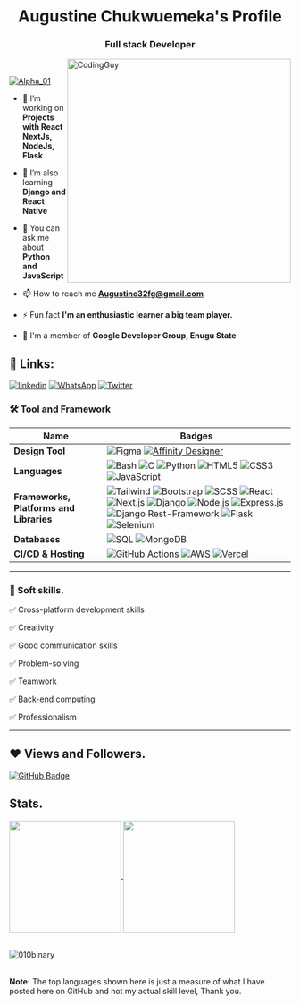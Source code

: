 
<h1 align="center">Augustine Chukwuemeka's Profile</h1>
<h3 align="center">Full stack Developer</h3>
<img align= "right" alt="CodingGuy" width="400" src="https://cdn.dribbble.com/users/1162077/screenshots/3848914/media/320984a9ca58b3c73274c9259ecf6de8.gif">
<br>
<p align="left"> <a href="https://twitter.com/August13200296" target="blank"><img src="https://img.shields.io/twitter/follow/Alpha_01?logo=twitter&style=for-the-badge" alt="Alpha_01" /></a> </p>

- 🔭 I’m working on **Projects with React NextJs, NodeJs, Flask**

- 🌱 I’m also learning **Django and React Native**

- 💬 You can ask me about **Python and JavaScript**

- 📫 How to reach me **Augustine32fg@gmail.com**

- ⚡ Fun fact **I'm an enthusiastic learner a big team player.**

- 🔭 I'm a member of **Google Developer Group, Enugu State**
 
 ## 🔗 Links:
[![linkedin](https://img.shields.io/badge/linkedin-0A66C2?style=for-the-badge&logo=linkedin&logoColor=white)](https://www.linkedin.com/in/alpha-augustine/)
[![WhatsApp](https://img.shields.io/badge/WhatsApp-25D366?style=for-the-badge&logo=whatsapp&logoColor=white)](https://wa.link/yucs4r)
[![Twitter](https://img.shields.io/badge/Twitter-1DA1F2?style=for-the-badge&logo=twitter&logoColor=white)](https://twitter.com/August13200296/)
<!-- [![portfolio](https://img.shields.io/badge/my_portfolio-000?style=for-the-badge&logo=ko-fi&logoColor=white)](http://tolucoder.herokuapp.com/) -->


### 🛠 Tool and Framework

Name | Badges
--- | --- 
**Design Tool**  | ![Figma](https://img.shields.io/badge/figma-%23F24E1E.svg?style=for-the-badge&logo=figma&logoColor=white) [![Affinity Designer](https://img.shields.io/badge/Affinity-1B72BE?style=for-the-badge&logo=Affinity%20Designer&logoColor=white)](https://affinity.serif.com/designer/)
**Languages**  |![Bash](https://img.shields.io/badge/Bash-4EAA25?style=for-the-badge&logo=gnu-bash&logoColor=white) ![C](https://img.shields.io/badge/C-00599C?style=for-the-badge&logo=c&logoColor=white) ![Python](https://img.shields.io/badge/Python-3776AB?style=for-the-badge&logo=python&logoColor=yellow) ![HTML5](https://img.shields.io/badge/HTML5-E34F26?style=for-the-badge&logo=html5&logoColor=white) ![CSS3](https://img.shields.io/badge/CSS3-1572B6?style=for-the-badge&logo=css3&logoColor=white) ![JavaScript](https://img.shields.io/badge/JavaScript-323330?style=for-the-badge&logo=javascript&logoColor=F7DF1E)
**Frameworks, Platforms and Libraries** | ![Tailwind](https://img.shields.io/badge/Tailwind_CSS-38B2AC?style=for-the-badge&logo=tailwind-css&logoColor=white) ![Bootstrap](https://img.shields.io/badge/Bootstrap-563D7C?style=for-the-badge&logo=bootstrap&logoColor=white) ![SCSS](https://img.shields.io/badge/SCSS-CC6699?style=for-the-badge&logo=sass&logoColor=white) ![React](https://img.shields.io/badge/React-20232A?style=for-the-badge&logo=react&logoColor=61DAFB) ![Next.js](https://img.shields.io/badge/Next.js-000?style=for-the-badge&logo=next.js&logoColor=white)  ![Django](https://img.shields.io/badge/Django-092E20?style=for-the-badge&logo=django&logoColor=white) ![Node.js](https://img.shields.io/badge/Node.js-6DA55F?style=for-the-badge&logo=node.js&logoColor=white) ![Express.js](https://img.shields.io/badge/Express.js-000?style=for-the-badge&logo=express&logoColor=white) ![Django Rest-Framework](https://img.shields.io/badge/Django_REST-092E20?style=for-the-badge&logo=django&logoColor=white) ![Flask](https://img.shields.io/badge/Flask-000000?style=for-the-badge&logo=flask&logoColor=white) ![Selenium](https://img.shields.io/badge/Selenium-43B02A?style=for-the-badge&logo=selenium&logoColor=white) 
**Databases**  | ![SQL](https://img.shields.io/badge/SQL-4479A1?style=for-the-badge&logo=sql&logoColor=white) ![MongoDB](https://img.shields.io/badge/MongoDB-47A248?style=for-the-badge&logo=mongodb&logoColor=white) 
**CI/CD & Hosting**   | ![GitHub Actions](https://img.shields.io/badge/github%20actions-%232671E5.svg?style=for-the-badge&logo=githubactions&logoColor=white) ![AWS](https://img.shields.io/badge/AWS-%23FF9900.svg?style=for-the-badge&logo=amazon-aws&logoColor=white) <!--![Netlify](https://img.shields.io/badge/netlify-%23000000.svg?style=for-the-badge&logo=netlify&logoColor=#00C7B7)--> [![Vercel](https://img.shields.io/badge/Vercel-000000?style=for-the-badge&logo=Vercel&logoColor=white)](https://vercel.com/)
</p> 

<hr>

### 👔 Soft skills.

✅ Cross-platform development skills

✅ Creativity

✅ Good communication skills

✅ Problem-solving

✅ Teamwork

✅ Back-end computing

✅ Professionalism 

<hr>

## ❤ Views and Followers.

<a href="https://github.com/010binary/github-profile-views-counter">
</a>
<a href="https://github.com/010binary?tab=followers"><img src="https://img.shields.io/github/followers/010binary?label=Followers&style=social" alt="GitHub Badge"></a>


 <br>
 
 
 ## Stats.

<a href="https://github.com/010binary/convoychat">
  <img height=200 align="center" src="https://github-readme-stats.vercel.app/api/top-langs/?username=010binary&layout=compact&theme=dark&hide_border=false&langs_count=8&card_width=320" />
</a>

 <a href="https://github.com/010binary/github-readme-stats">
  <img height=200 align="center" src="https://github-readme-stats.vercel.app/api?username=010binary&show_icons=true&locale=en&theme=dark&rank_icon=github" />
</a>
<br>
<br>

<!-- ![Top Languages](https://github-readme-stats.vercel.app/api/top-langs/?username=010binary&layout=compact&theme=dark&hide_border=false)
<p>&nbsp;<img align="center" src="https://github-readme-stats.vercel.app/api?username=010binary&show_icons=true&locale=en&theme=onedark" alt="010binary" /></p> -->

<p><img align="center" src="https://github-readme-streak-stats.herokuapp.com/?user=010binary&theme=dark" alt="010binary" /></p>
<br/>
 <b>Note:</b> The top languages shown here is just a measure of what I have posted here on GitHub and not my actual skill level, Thank you.


<!-- > <a href="https://github.com/010binary/github-readme-activity-graph"><img alt="010binary' Activity Graph" src="https://activity-graph.herokuapp.com/graph?username=010binary&bg_color=0D1117&color=5BCDEC&line=5BCDEC&point=FFFFFF&hide_border=true" /></a> -->

<br/>
